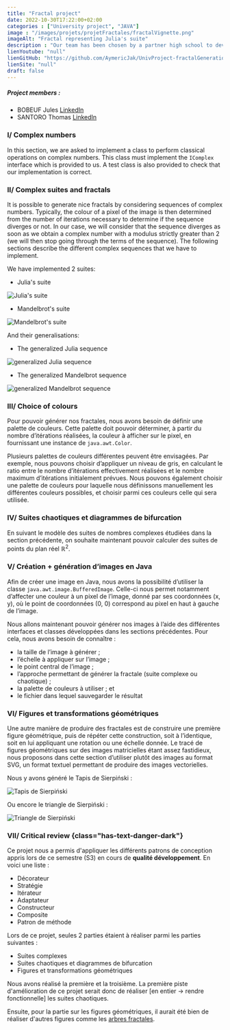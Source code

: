 ```yaml
---
title: "Fractal project"
date: 2022-10-30T17:22:00+02:00
categories : ["University project", "JAVA"]
image : "/images/projets/projetFractales/fractalVignette.png"
imageAlt: "Fractal representing Julia's suite"
description : "Our team has been chosen by a partner high school to develop a software library in order to show mathematical properties to its students in a playful way. More precisely, this library must be able to generate images representing different fractals."
lienYoutube: "null"
lienGitHub: "https://github.com/AymericJak/UnivProject-fractalGenerationApp"
lienSite: "null"
draft: false
---
```


##### Project members :
- BOBEUF Jules [LinkedIn](https://www.linkedin.com/in/bobeuf-jules/)
- SANTORO Thomas [LinkedIn](https://www.linkedin.com/in/thomas-santoro/)

### I/ Complex numbers

In this section, we are asked to implement a class to perform classical operations on complex numbers. This class must implement the `IComplex` interface which is provided to us. A test class is also provided to check that our implementation is correct.

### II/ Complex suites and fractals

It is possible to generate nice fractals by considering sequences of complex numbers. Typically, the colour of a pixel of the image is then determined from the number of iterations necessary to determine if the sequence diverges or not. In our case, we will consider that the sequence diverges as soon as we obtain a complex number with a modulus strictly greater than 2 (we will then stop going through the terms of the sequence). The following sections describe the different complex sequences that we have to implement. 

We have implemented 2 suites:

- Julia's suite

![Julia's suite](/images/projets/projetFractales/julia.jpg)

- Mandelbrot's suite

![Mandelbrot's suite](/images/projets/projetFractales/mandelbrot.jpg)


And their generalisations:

- The generalized Julia sequence

![generalized Julia sequence](/images/projets/projetFractales/juliaGeneralisee.jpg)

- The generalized Mandelbrot sequence

![generalized Mandelbrot sequence](/images/projets/projetFractales/mandelbrotGeneralisee.jpg)

### III/ Choice of colours

Pour pouvoir générer nos fractales, nous avons besoin de définir une palette de couleurs. Cette palette doit pouvoir déterminer, à partir du nombre d’itérations réalisées, la couleur à afficher sur le pixel, en fournissant une instance de `java.awt.Color`.

Plusieurs palettes de couleurs différentes peuvent être envisagées. Par exemple, nous pouvons choisir d’appliquer un niveau de gris, en calculant le ratio entre le nombre d’itérations effectivement réalisées et le nombre maximum d’itérations initialement prévues. Nous pouvons également choisir une palette de couleurs pour laquelle nous définissons manuellement les différentes couleurs possibles, et choisir parmi ces couleurs celle qui sera utilisée.

### IV/ Suites chaotiques et diagrammes de bifurcation

En suivant le modèle des suites de nombres complexes étudiées dans la section précédente, on souhaite maintenant pouvoir calculer des suites de points du plan réel ℝ<sup>2</sup>.

### V/ Création + génération d’images en Java

Afin de créer une image en Java, nous avons la possibilité d’utiliser la classe `java.awt.image.BufferedImage`. Celle-ci nous permet notamment d’affecter une couleur à un pixel de l’image, donné par ses coordonnées (x, y), où le point de coordonnées (0, 0) correspond au pixel en haut à gauche de l’image.

Nous allons maintenant pouvoir générer nos images à l’aide des différentes interfaces et classes développées dans les sections précédentes. Pour cela, nous avons besoin de connaître :
- la taille de l’image à générer ;
- l’échelle à appliquer sur l’image ;
- le point central de l’image ;
- l’approche permettant de générer la fractale (suite complexe ou chaotique) ;
- la palette de couleurs à utiliser ; et
- le fichier dans lequel sauvegarder le résultat

### VI/ Figures et transformations géométriques

Une autre manière de produire des fractales est de construire une première figure géométrique, puis de répéter cette construction, soit à l’identique, soit en lui appliquant une rotation ou une échelle donnée. Le tracé de figures géométriques sur des images matricielles étant assez fastidieux, nous proposons dans cette section d’utiliser plutôt des images au format SVG, un format textuel permettant de produire des images vectorielles.

Nous y avons généré le Tapis de Sierpiński :

![Tapis de Sierpiński](/images/projets/projetFractales/tapisDeSierpinski.jpg)

Ou encore le triangle de Sierpiński :

![Triangle de Sierpiński](/images/projets/projetFractales/triangleDeSierpinski.jpg)

### VII/ Critical review {class="has-text-danger-dark"}

Ce projet nous a permis d'appliquer les différents patrons de conception appris lors de ce semestre (S3) en cours de __qualité développement__.
En voici une liste :
- Décorateur
- Stratégie
- Itérateur
- Adaptateur
- Constructeur
- Composite
- Patron de méthode

Lors de ce projet, seules 2 parties étaient à réaliser parmi les parties suivantes : 
- Suites complexes
- Suites chaotiques et diagrammes de bifurcation
- Figures et transformations géométriques

Nous avons réalisé la première et la troisième. 
La première piste d'amélioration de ce projet serait donc de réaliser [en entier -> rendre fonctionnelle] les suites chaotiques.

Ensuite, pour la partie sur les figures géométriques, il aurait été bien de réaliser d'autres figures comme les [arbres fractales](http://mariefrance.hellot.free.fr/Tree1.html).